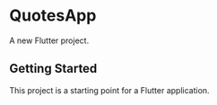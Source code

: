 # QuotesApp

A new Flutter project.

## Getting Started

This project is a starting point for a Flutter application.

